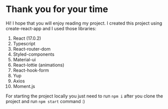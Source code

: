 # Thank you for your time

Hi! I hope that you will enjoy reading my project.
I created this project using create-react-app and I used those libraries:

1.  React (17.0.2)
2.  Typescript
3.  React-router-dom
4.  Styled-components
5.  Material-ui
6.  React-lottie (animations)
7.  React-hook-form
8.  Yup
9.  Axios
10. Moment.js

For starting the project locally you just need to run `npm i` after you clone the project and run `npm start` command :)
